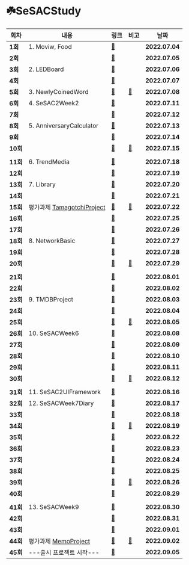 # ☘️SeSACStudy

| 회차 | 내용 | 링크 | 비고 | 날짜 |
| --- | --- | --- | --- | --- |
| **1회** | 1. Moviw, Food | [📄](https://eun-dev.tistory.com/2) |  | **2022.07.04** |
| **2회** |  | [📄](https://eun-dev.tistory.com/3) |  | **2022.07.05** |
| **3회** | 2. LEDBoard | [📄](https://eun-dev.tistory.com/4) |  | **2022.07.06** |
| **4회** |  | [📄](https://eun-dev.tistory.com/5) |  | **2022.07.07** |
| **5회** | 3. NewlyCoinedWord | [📄](https://eun-dev.tistory.com/6) | [📄](https://eun-dev.tistory.com/7) | **2022.07.08** |
| **6회** | 4. SeSAC2Week2 | [📄](https://eun-dev.tistory.com/8) |  | **2022.07.11** |
| **7회** |  | [📄](https://eun-dev.tistory.com/9) |  | **2022.07.12** |
| **8회** | 5. AnniversaryCalculator  | [📄](https://eun-dev.tistory.com/10) |  | **2022.07.13** |
| **9회** |  | [📄](https://eun-dev.tistory.com/11) |  | **2022.07.14** |
| **10회** |  | [📄](https://eun-dev.tistory.com/12) | [📄](https://eun-dev.tistory.com/13) | **2022.07.15** |
|  |  |  |  |  |
| **11회** | 6. TrendMedia | [📄](https://eun-dev.tistory.com/14) |  | **2022.07.18** |
| **12회** |  | [📄](https://eun-dev.tistory.com/15) |  | **2022.07.19** |
| **13회** | 7. Library | [📄](https://eun-dev.tistory.com/16) |  | **2022.07.20** |
| **14회** |  | [📄](https://eun-dev.tistory.com/17) |  | **2022.07.21** |
| **15회** | 평가과제 [TamagotchiProject](https://github.com/EunJi01/TamagotchiProject) | [📄](https://eun-dev.tistory.com/18) | [📄](https://eun-dev.tistory.com/19) | **2022.07.22** |
| **16회** |  | [📄](https://eun-dev.tistory.com/20) |  | **2022.07.25** |
| **17회** |  | [📄](https://eun-dev.tistory.com/21) |  | **2022.07.26** |
| **18회** | 8. NetworkBasic | [📄](https://eun-dev.tistory.com/22) |  | **2022.07.27** |
| **19회** |  | [📄](https://eun-dev.tistory.com/23) |  | **2022.07.28** |
| **20회** |  | [📄](https://eun-dev.tistory.com/24) | [📄](https://eun-dev.tistory.com/25) | **2022.07.29** |
|  |  |  |  |  |
| **21회** |  | [📄](https://eun-dev.tistory.com/26) |  | **2022.08.01** |
| **22회** |  | [📄](https://eun-dev.tistory.com/27) |  | **2022.08.02** |
| **23회** | 9. TMDBProject | [📄](https://eun-dev.tistory.com/28) |  | **2022.08.03** |
| **24회** |  | [📄](https://eun-dev.tistory.com/29) |  | **2022.08.04** |
| **25회** |  | [📄](https://eun-dev.tistory.com/30) | [📄](https://eun-dev.tistory.com/31) | **2022.08.05** |
| **26회** | 10. SeSACWeek6 | [📄](https://eun-dev.tistory.com/32) |  | **2022.08.08** |
| **27회** |  | [📄](https://eun-dev.tistory.com/33) |  | **2022.08.09** |
| **28회** |  | [📄](https://eun-dev.tistory.com/34) |  | **2022.08.10** |
| **29회** |  | [📄](https://eun-dev.tistory.com/35) |  | **2022.08.11** |
| **30회** |  | [📄](https://eun-dev.tistory.com/36) | [📄](https://eun-dev.tistory.com/37) | **2022.08.12** |
|  |  |  |  |  |
| **31회** | 11. SeSAC2UIFramework | [📄](https://eun-dev.tistory.com/38) |  | **2022.08.16** |
| **32회** | 12. SeSACWeek7Diary | [📄](https://eun-dev.tistory.com/39) |  | **2022.08.17** |
| **33회** |  | [📄](https://eun-dev.tistory.com/40) |  | **2022.08.18** |
| **34회** |  | [📄](https://eun-dev.tistory.com/42) | [📄](https://eun-dev.tistory.com/43) | **2022.08.19** |
| **35회** |  | [📄](https://eun-dev.tistory.com/44) |  | **2022.08.22** |
| **36회** |  | [📄](https://eun-dev.tistory.com/45) |  | **2022.08.23** |
| **37회** |  | [📄](https://eun-dev.tistory.com/46) |  | **2022.08.24** |
| **38회** |  | [📄](https://eun-dev.tistory.com/47) |  | **2022.08.25** |
| **39회** |  | [📄](https://eun-dev.tistory.com/48) | [📄](https://eun-dev.tistory.com/49) | **2022.08.26** |
| **40회** |  | [📄](https://eun-dev.tistory.com/50) |  | **2022.08.29** |
|  |  |  |  |  |
| **41회** | 13. SeSACWeek9 | [📄](https://eun-dev.tistory.com/51) |  | **2022.08.30** |
| **42회** |  | [📄](https://eun-dev.tistory.com/53) |  | **2022.08.31** |
| **43회** |  | [📄](https://eun-dev.tistory.com/54) |  | **2022.09.01** |
| **44회** | 평가과제 [MemoProject](https://github.com/EunJi01/MemoProject) | [📄](https://eun-dev.tistory.com/55) | [📄](https://eun-dev.tistory.com/56) | **2022.09.02** |
| **45회** | ---출시 프로젝트 시작--- | [📄](https://eun-dev.tistory.com/57) |  | **2022.09.05** |

</br>
</br>
</br>

